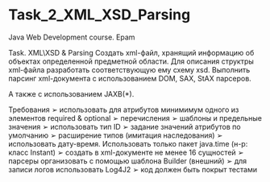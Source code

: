 # Task_2_XML_XSD_Parsing
Java Web Development course. Epam

Task. XML\XSD & Parsing
Cоздать xml-файл, хранящий информацию об объектах определенной предметной области. 
Для описания структры xml-файла разработать соответствующую ему схему xsd. 
Выполнить парсинг xml-документа с использованием DOM, SAX, StAX парсеров.

А также с использованием JAXB(*).

Требования
➢ использовать для атрибутов минимимум одного из элементов required & optional
➢ перечисления
➢ шаблоны и предельные значения
➢ использовать тип ID
➢ задание значений атрибутов по умолчанию
➢ расширение типов (имитация наследования)
➢ использовать дату-время. Использовать только пакет java.time (н-р: класс Instant)
➢ создать в xml-документе не менее 16 сущностей
➢ парсеры организовать с помощью шаблона Builder (внешний)
➢ для записи логов использовать Log4J2
➢ код должен быть покрыт тестами
